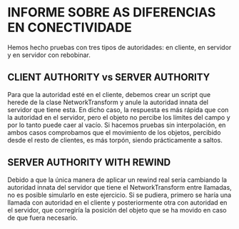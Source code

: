 # INFORME SOBRE AS DIFERENCIAS EN CONECTIVIDADE

Hemos hecho pruebas con tres tipos de autoridades: en cliente, en servidor y en servidor con rebobinar.

## CLIENT AUTHORITY vs SERVER AUTHORITY

Para que la autoridad esté en el cliente, debemos crear un script que herede de la clase NetworkTransform y anule la autoridad innata del servidor que tiene esta. En dicho caso, la respuesta es más rápida que con la autoridad en el servidor, pero el objeto no percibe los límites del campo y por lo tanto puede caer al vacío. Si hacemos pruebas sin interpolación, en ambos casos comprobamos que el movimiento de los objetos, percibido desde el resto de clientes, es más torpón, siendo prácticamente a saltos.

## SERVER AUTHORITY WITH REWIND

Debido a que la única manera de aplicar un rewind real sería cambiando la autoridad innata del servidor que tiene el NetworkTransform entre llamadas, no es posible simularlo en este ejercicio. Si se pudiera, primero se haría una llamada con autoridad en el cliente y posteriormente otra con autoridad en el servidor, que corregiría la posición del objeto que se ha movido en caso de que fuera necesario.